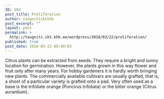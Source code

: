 ```yaml
---
ID: 182
post_title: Proliferation
author: taugnitziktkhk
post_excerpt: ""
layout: post
permalink: >
  http://taugnitz.ikt.khk.ee/wordpress/2018/03/22/proliferation/
published: true
post_date: 2018-03-22 08:40:03
---
```

Citrus plants can be extracted from seeds. They require a bright and sunny location for germination. However, the plants grown in this way flower and fruit only after many years. For hobby gardeners it is hardly worth bringing new plants. The commercially available cultivars are usually grafted, that is, a shoot of a particular variety is grafted onto a pad. Very often used as a base is the trifoliate orange (Poncirus trifoliata) or the bitter orange (Citrus aurantium).
